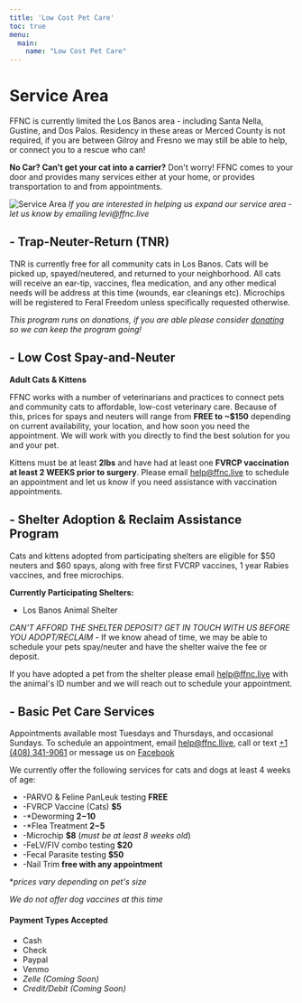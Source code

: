 ```yaml
---
title: 'Low Cost Pet Care'
toc: true
menu:
  main:
    name: "Low Cost Pet Care"
---
```



# Service Area

FFNC is currently limited the Los Banos area - including Santa Nella, Gustine, and Dos Palos. Residency in these areas or Merced County is not required, if you are between Gilroy and Fresno we may still be able to help, or connect you to a rescue who can!

**No Car? Can't get your cat into a carrier?**
Don't worry! FFNC comes to your door and provides many services either at your home, or provides transportation to and from appointments.


![Service Area](/images/service-area.png)
_If you are interested in helping us expand our service area - let us know by emailing levi@ffnc.live_

## - Trap-Neuter-Return (TNR)
TNR is currently free for all community cats in Los Banos. Cats will be picked up, spayed/neutered, and returned to your neighborhood. All cats will receive an ear-tip, vaccines, flea medication, and any other medical needs will be address at this time (wounds, ear cleanings etc). Microchips will be registered to Feral Freedom unless specifically requested otherwise.

*This program runs on donations, if you are able please consider [donating](/pages/donate) so we can keep the program going!*



## - Low Cost Spay-and-Neuter

**Adult Cats & Kittens**

FFNC works with a number of veterinarians and practices to connect pets and community cats to affordable, low-cost veterinary care. Because of this, prices for spays and neuters will range from **FREE to ~$150** depending on current availability, your location, and how soon you need the appointment. We will work with you directly to find the best solution for you and your pet.

Kittens must be at least **2lbs** and have had at least one **FVRCP vaccination at least 2 WEEKS prior to surgery**. Please email help@ffnc.live to schedule an appointment and let us know if you need assistance with vaccination appointments.



## - Shelter Adoption & Reclaim Assistance Program

Cats and kittens adopted from participating shelters are eligible for $50 neuters and $60 spays, along with free first FVCRP vaccines, 1 year Rabies vaccines, and free microchips.

**Currently Participating Shelters:**

- Los Banos Animal Shelter

_CAN'T AFFORD THE SHELTER DEPOSIT? GET IN TOUCH WITH US BEFORE YOU ADOPT/RECLAIM_ - If we know ahead of time, we may be able to schedule your pets spay/neuter and have the shelter waive the fee or deposit.

If you have adopted a pet from the shelter please email help@ffnc.live with the animal's ID number and we will reach out to schedule your appointment.



## - Basic Pet Care Services

Appointments available most Tuesdays and Thursdays, and occasional Sundays. To schedule an appointment, email help@ffnc.llive, call or text [+1 (408) 341-9061](tel:14083419061) or message us on [Facebook](https://www.facebook.com/feralfreedomnorcal)

We currently offer the following services for cats and dogs at least 4 weeks of age:

- -PARVO & Feline PanLeuk testing **FREE**
- -FVRCP Vaccine (Cats) **$5**
- -*Deworming **$2-$10**
- -*Flea Treatment **$2-$5**
- -Microchip **$8** (*must be at least 8 weeks old*)
- -FeLV/FIV combo testing **$20**
- -Fecal Parasite testing **$50**
- -Nail Trim **free with any appointment**

**prices vary depending on pet's size*

*We do not offer dog vaccines at this time*

#### Payment Types Accepted
- Cash
- Check
- Paypal
- Venmo
- *Zelle (Coming Soon)*
- *Credit/Debit (Coming Soon)*